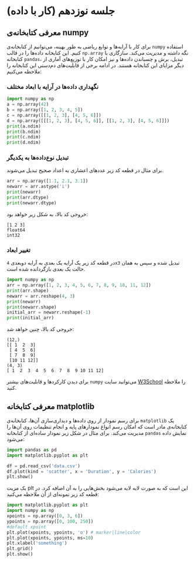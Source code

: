 # جلسه نوزدهم (کار با داده)

## معرفی کتابخانه‌ی numpy
برای کار با آرایه‌ها و توابع ریاضی به طور بهینه، می‌توانیم از کتابخانه‌ی `numpy` استفاده کنیم. این کتابخانه داده‌ها را در قالب `np.array` نگه داشته و مدیریت می‌کند. سازگاری با کتابخانه `pandas`، تبدیل، برش و چسباندن داده‌ها و نیز امکان کار با توزیع‌های آماری از دیگر مزایای این کتابخانه هستند. در ادامه برخی از قابلیت‌های دم‌دستی این کتابخانه را ملاحظه می‌کنیم:

### نگهداری داده‌ها در آرایه با ابعاد مختلف
```python
import numpy as np
a = np.array(42)
b = np.array([1, 2, 3, 4, 5])
c = np.array([[1, 2, 3], [4, 5, 6]])
d = np.array([[[1, 2, 3], [4, 5, 6]], [[1, 2, 3], [4, 5, 6]]])
print(a.ndim)
print(b.ndim)
print(c.ndim)
print(d.ndim)
```
### تبدیل نوع‌داده‌ها به یکدیگر
برای مثال در قطعه کد زیر عددهای اعشاری به اعداد صحیح تبدیل می‌شوند.
```python
arr = np.array([1.1, 2.1, 3.1])
newarr = arr.astype('i')
print(newarr)
print(arr.dtype)
print(newarr.dtype)
```
خروجی کد بالا، به شکل زیر خواهد بود:
```
[1 2 3]
float64
int32
```
### تغییر ابعاد
در قطعه کد زیر یک آرایه یک بعدی به آرایه دوبعدی `4x3` تبدیل شده و سپس به همان حالت یک بعدی بازگردانده شده است.
```python
import numpy as np
arr = np.array([1, 2, 3, 4, 5, 6, 7, 8, 9, 10, 11, 12])
print(arr.shape)
newarr = arr.reshape(4, 3)
print(newarr)
print(newarr.shape)
initial_arr = newarr.reshape(-1)
print(initial_arr)
```
خروجی کد بالا، چنین خواهد شد:
```
(12,)
[[ 1  2  3]
 [ 4  5  6]
 [ 7  8  9]
 [10 11 12]]
(4, 3)
[ 1  2  3  4  5  6  7  8  9 10 11 12]
```
برای دیدن کارکردها و قابلیت‌های بیشتر `numpy` می‌توانید سایت [W3School](https://www.w3schools.com/python/numpy/default.asp) را ملاحظه کنید.

## معرفی کتابخانه matplotlib
برای رسم نمودار از روی داده‌ها و دیداری‌سازی آن‌ها، کتابخانه‌ی `matplotlib` یک کتابخانه‌ی مادر است که امکان رسم انواع نمودارهای پایه و انجام تنظیمات روی آن‌ها را مدیریت می‌کند. برای مثال در شکل زیر نمودار ساده‌ای از کتابخانه `pandas` نمایش داده می‌شود:
```python
import pandas as pd
import matplotlib.pyplot as plt

df = pd.read_csv('data.csv')
df.plot(kind = 'scatter', x = 'Duration', y = 'Calories')
plt.show()
```
یک مزیت plt این است که به صورت لایه لایه می‌شود بخش‌هایی را به آن اضافه کرد. در قطعه کد زیر نمونه‌ای از آن ملاحظه می‌کنید:
```python
import matplotlib.pyplot as plt
import numpy as np
xpoints = np.array([0, 3, 6])
ypoints = np.array([0, 100, 250])
#default xpoint
plt.plot(xpoints, ypoints, 'o') # marker|line|color
plt.plot(xpoints, ypoints, ms=10)
plt.xlabel('something')
plt.grid()
plt.show()
```
